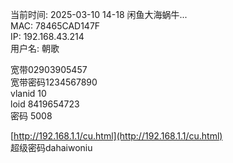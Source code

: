 当前时间: 2025-03-10 14-18   闲鱼大海蜗牛...  
MAC: 78465CAD147F  
IP: 192.168.43.214  
用户名: 朝歌
   

宽带02903905457  
宽带密码1234567890  
vlanid 10  
loid 8419654723  
密码 5008
 
[http://192.168.1.1/cu.html](http://192.168.1.1/cu.html)  
超级密码dahaiwoniu